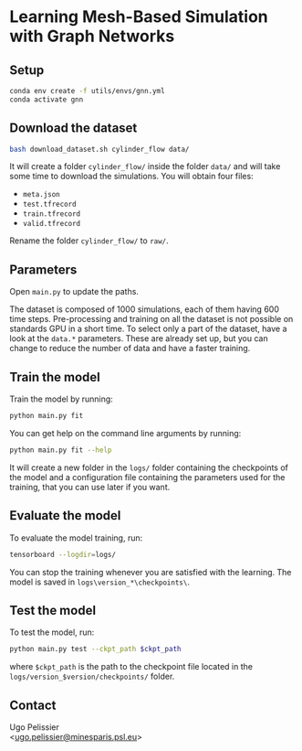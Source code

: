 # Learning Mesh-Based Simulation with Graph Networks

## Setup
```bash
conda env create -f utils/envs/gnn.yml
conda activate gnn
```

## Download the dataset
```bash
bash download_dataset.sh cylinder_flow data/
```

It will create a folder `cylinder_flow/` inside the folder `data/` and will take some time to download the simulations. You will obtain four files:
- `meta.json`
- `test.tfrecord`
- `train.tfrecord`
- `valid.tfrecord`

Rename the folder `cylinder_flow/` to `raw/`.

## Parameters
Open `main.py` to update the paths.

The dataset is composed of 1000 simulations, each of them having 600 time steps. Pre-processing and training on all the dataset is not possible on standards GPU in a short time. To select only a part of the dataset, have a look at the `data.*` parameters. These are already set up, but you can change to reduce the number of data and have a faster training.

## Train the model
Train the model by running:
```bash
python main.py fit
```

You can get help on the command line arguments by running:
```bash
python main.py fit --help
```

It will create a new folder in the `logs/` folder containing the checkpoints of the model and a configuration file containing the parameters used for the training, that you can use later if you want.

## Evaluate the model
To evaluate the model training, run:
```bash
tensorboard --logdir=logs/
```

You can stop the training whenever you are satisfied with the learning. The model is saved in `logs\version_*\checkpoints\`.

## Test the model
To test the model, run:
```bash
python main.py test --ckpt_path $ckpt_path
```
where `$ckpt_path` is the path to the checkpoint file located in the `logs/version_$version/checkpoints/` folder.

## Contact

Ugo Pelissier \
\<[ugo.pelissier@minesparis.psl.eu](mailto:ugo.pelissier@eminesparis.psl.eu)\>
